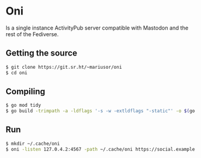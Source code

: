 # Oni

Is a single instance ActivityPub server compatible with Mastodon and the rest of the Fediverse.


## Getting the source

```sh
$ git clone https://git.sr.ht/~mariusor/oni
$ cd oni
```

## Compiling

```sh
$ go mod tidy
$ go build -trimpath -a -ldflags '-s -w -extldflags "-static"' -o $(go env GOPATH)/bin/oni ./cmd/oni/main.go
```

## Run

```sh
$ mkdir ~/.cache/oni
$ oni -listen 127.0.4.2:4567 -path ~/.cache/oni https://social.example.com
```
